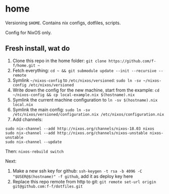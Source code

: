 # home

Versioning `$HOME`. Contains nix configs, dotfiles, scripts.

Config for NixOS only.

## Fresh install, wat do

1. Clone this repo in the home folder: `git clone https://github.com/f-f/home.git ~`
2. Fetch everything: `cd ~ && git submodule update --init --recursive --remote`
2. Symlink `~/nixos-config` to `/etc/nixos/versioned`: `sudo ln -sv ~/nixos-config /etc/nixos/versioned`
3. Write down the config for the new machine, start from the example: `cd ~/nixos-config && cp local-example.nix $(hostname).nix`
4. Symlink the current machine configuration to `ln -sv $(hostname).nix local.nix`
5. Symlink the main config: `sudo ln -sv /etc/nixos/versioned/configuration.nix /etc/nixos/configuration.nix`
6. Add channels:
 ```
 sudo nix-channel --add http://nixos.org/channels/nixos-18.03 nixos
 sudo nix-channel --add http://nixos.org/channels/nixos-unstable nixos-unstable
 sudo nix-channel --update
 ```

Then: `nixos-rebuild switch`

Next:
1. Make a new ssh key for github: `ssh-keygen -t rsa -b 4096 -C "$USER@$(hostname)" -f github`, add it as deploy key here
2. Replace this repo remote from http to git: `git remote set-url origin git@github.com:f-f/dotfiles.git`
